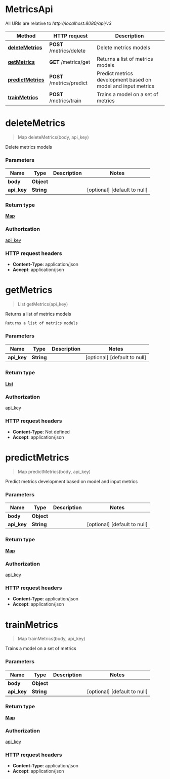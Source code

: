 # MetricsApi

All URIs are relative to *http://localhost:8080/api/v3*

| Method | HTTP request | Description |
|------------- | ------------- | -------------|
| [**deleteMetrics**](MetricsApi.md#deleteMetrics) | **POST** /metrics/delete | Delete metrics models |
| [**getMetrics**](MetricsApi.md#getMetrics) | **GET** /metrics/get | Returns a list of metrics models |
| [**predictMetrics**](MetricsApi.md#predictMetrics) | **POST** /metrics/predict | Predict metrics development based on model and input metrics |
| [**trainMetrics**](MetricsApi.md#trainMetrics) | **POST** /metrics/train | Trains a model on a set of metrics |


<a name="deleteMetrics"></a>
# **deleteMetrics**
> Map deleteMetrics(body, api\_key)

Delete metrics models

    

### Parameters

|Name | Type | Description  | Notes |
|------------- | ------------- | ------------- | -------------|
| **body** | **Object**|  | |
| **api\_key** | **String**|  | [optional] [default to null] |

### Return type

[**Map**](../Models/AnyType.md)

### Authorization

[api_key](../README.md#api_key)

### HTTP request headers

- **Content-Type**: application/json
- **Accept**: application/json

<a name="getMetrics"></a>
# **getMetrics**
> List getMetrics(api\_key)

Returns a list of metrics models

    Returns a list of metrics models

### Parameters

|Name | Type | Description  | Notes |
|------------- | ------------- | ------------- | -------------|
| **api\_key** | **String**|  | [optional] [default to null] |

### Return type

[**List**](../Models/map.md)

### Authorization

[api_key](../README.md#api_key)

### HTTP request headers

- **Content-Type**: Not defined
- **Accept**: application/json

<a name="predictMetrics"></a>
# **predictMetrics**
> Map predictMetrics(body, api\_key)

Predict metrics development based on model and input metrics

    

### Parameters

|Name | Type | Description  | Notes |
|------------- | ------------- | ------------- | -------------|
| **body** | **Object**|  | |
| **api\_key** | **String**|  | [optional] [default to null] |

### Return type

[**Map**](../Models/AnyType.md)

### Authorization

[api_key](../README.md#api_key)

### HTTP request headers

- **Content-Type**: application/json
- **Accept**: application/json

<a name="trainMetrics"></a>
# **trainMetrics**
> Map trainMetrics(body, api\_key)

Trains a model on a set of metrics

    

### Parameters

|Name | Type | Description  | Notes |
|------------- | ------------- | ------------- | -------------|
| **body** | **Object**|  | |
| **api\_key** | **String**|  | [optional] [default to null] |

### Return type

[**Map**](../Models/AnyType.md)

### Authorization

[api_key](../README.md#api_key)

### HTTP request headers

- **Content-Type**: application/json
- **Accept**: application/json

